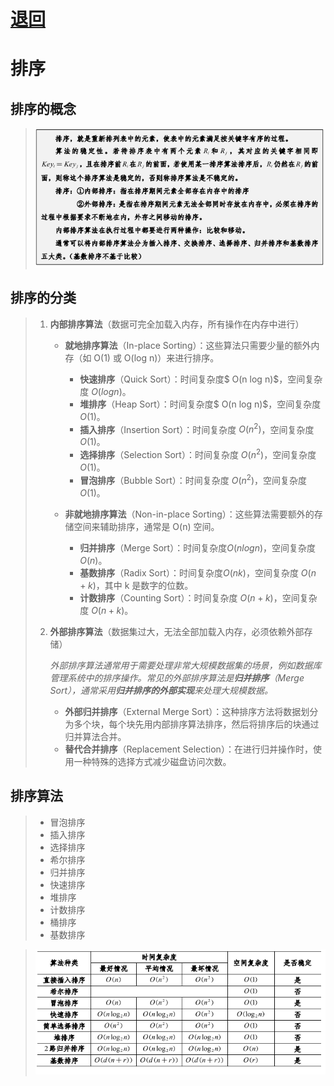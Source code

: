 # [退回](../README.md)
# 排序

## 排序的概念
> ![alt text](../资源/排序的概念.png)

## 排序的分类
> 1. **内部排序算法**（数据可完全加载入内存，所有操作在内存中进行）
>    - **就地排序算法**（In-place Sorting）：这些算法只需要少量的额外内存（如 O(1) 或 O(log n)）来进行排序。
>      - **快速排序**（Quick Sort）：时间复杂度$ O(n log n)$，空间复杂度 $O(log n)$。
>      - **堆排序**（Heap Sort）：时间复杂度$ O(n log n)$，空间复杂度 $O(1)$。
>      - **插入排序**（Insertion Sort）：时间复杂度 $O(n^2)$，空间复杂度 $O(1)$。
>      - **选择排序**（Selection Sort）：时间复杂度 $O(n^2)$，空间复杂度 $O(1)$。
>      - **冒泡排序**（Bubble Sort）：时间复杂度 $O(n^2)$，空间复杂度 $O(1)$。
>   
>    - **非就地排序算法**（Non-in-place Sorting）：这些算法需要额外的存储空间来辅助排序，通常是 O(n) 空间。
>      - **归并排序**（Merge Sort）：时间复杂度$O(n log n)$，空间复杂度 $O(n)$。
>      - **基数排序**（Radix Sort）：时间复杂度$O(nk)$，空间复杂度 $O(n + k)$，其中 k 是数字的位数。
>      - **计数排序**（Counting Sort）：时间复杂度 $O(n + k)$，空间复杂度 $O(n + k)$。
> 2. **外部排序算法**（数据集过大，无法全部加载入内存，必须依赖外部存储）
> 
>    *外部排序算法通常用于需要处理非常大规模数据集的场景，例如数据库管理系统中的排序操作。常见的外部排序算法是**归并排序**（Merge Sort），通常采用**归并排序的外部实现**来处理大规模数据。*
>    - **外部归并排序**（External Merge Sort）：这种排序方法将数据划分为多个块，每个块先用内部排序算法排序，然后将排序后的块通过归并算法合并。
>    - **替代合并排序**（Replacement Selection）：在进行归并操作时，使用一种特殊的选择方式减少磁盘访问次数。

## 排序算法
> - 冒泡排序
> - 插入排序
> - 选择排序
> - 希尔排序
> - 归并排序
> - 快速排序
> - 堆排序
> - 计数排序
> - 桶排序
> - 基数排序

> ![alt text](../资源/排序算法总结.png)
